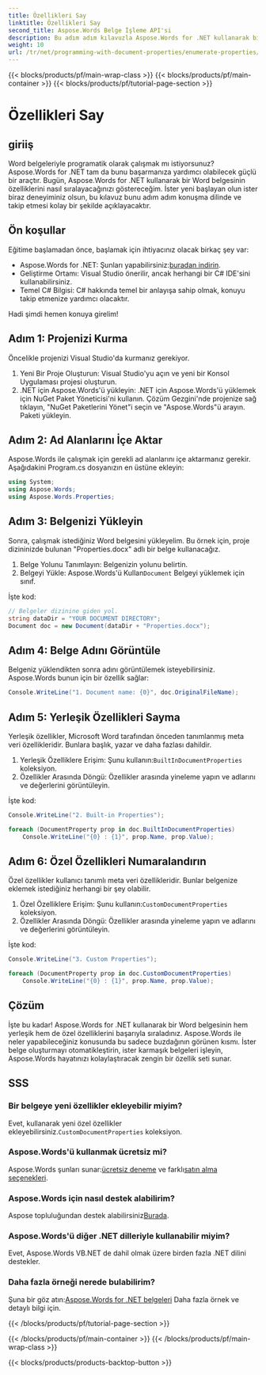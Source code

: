 ```yaml
---
title: Özellikleri Say
linktitle: Özellikleri Say
second_title: Aspose.Words Belge İşleme API'si
description: Bu adım adım kılavuzla Aspose.Words for .NET kullanarak bir Word belgesindeki özellikleri nasıl numaralandıracağınızı öğrenin. Her beceri düzeyindeki geliştiriciler için mükemmeldir.
weight: 10
url: /tr/net/programming-with-document-properties/enumerate-properties/
---
```


{{< blocks/products/pf/main-wrap-class >}}
{{< blocks/products/pf/main-container >}}
{{< blocks/products/pf/tutorial-page-section >}}

# Özellikleri Say

## giriiş

Word belgeleriyle programatik olarak çalışmak mı istiyorsunuz? Aspose.Words for .NET tam da bunu başarmanıza yardımcı olabilecek güçlü bir araçtır. Bugün, Aspose.Words for .NET kullanarak bir Word belgesinin özelliklerini nasıl sıralayacağınızı göstereceğim. İster yeni başlayan olun ister biraz deneyiminiz olsun, bu kılavuz bunu adım adım konuşma dilinde ve takip etmesi kolay bir şekilde açıklayacaktır.

## Ön koşullar

Eğitime başlamadan önce, başlamak için ihtiyacınız olacak birkaç şey var:

-  Aspose.Words for .NET: Şunları yapabilirsiniz:[buradan indirin](https://releases.aspose.com/words/net/).
- Geliştirme Ortamı: Visual Studio önerilir, ancak herhangi bir C# IDE'sini kullanabilirsiniz.
- Temel C# Bilgisi: C# hakkında temel bir anlayışa sahip olmak, konuyu takip etmenize yardımcı olacaktır.

Hadi şimdi hemen konuya girelim!

## Adım 1: Projenizi Kurma

Öncelikle projenizi Visual Studio'da kurmanız gerekiyor.

1. Yeni Bir Proje Oluşturun: Visual Studio'yu açın ve yeni bir Konsol Uygulaması projesi oluşturun.
2. .NET için Aspose.Words'ü yükleyin: .NET için Aspose.Words'ü yüklemek için NuGet Paket Yöneticisi'ni kullanın. Çözüm Gezgini'nde projenize sağ tıklayın, "NuGet Paketlerini Yönet"i seçin ve "Aspose.Words"ü arayın. Paketi yükleyin.

## Adım 2: Ad Alanlarını İçe Aktar

Aspose.Words ile çalışmak için gerekli ad alanlarını içe aktarmanız gerekir. Aşağıdakini Program.cs dosyanızın en üstüne ekleyin:

```csharp
using System;
using Aspose.Words;
using Aspose.Words.Properties;
```

## Adım 3: Belgenizi Yükleyin

Sonra, çalışmak istediğiniz Word belgesini yükleyelim. Bu örnek için, proje dizininizde bulunan "Properties.docx" adlı bir belge kullanacağız.

1. Belge Yolunu Tanımlayın: Belgenizin yolunu belirtin.
2.  Belgeyi Yükle: Aspose.Words'ü Kullan`Document` Belgeyi yüklemek için sınıf.

İşte kod:

```csharp
// Belgeler dizinine giden yol.
string dataDir = "YOUR DOCUMENT DIRECTORY";
Document doc = new Document(dataDir + "Properties.docx");
```

## Adım 4: Belge Adını Görüntüle

Belgeniz yüklendikten sonra adını görüntülemek isteyebilirsiniz. Aspose.Words bunun için bir özellik sağlar:

```csharp
Console.WriteLine("1. Document name: {0}", doc.OriginalFileName);
```

## Adım 5: Yerleşik Özellikleri Sayma

Yerleşik özellikler, Microsoft Word tarafından önceden tanımlanmış meta veri özellikleridir. Bunlara başlık, yazar ve daha fazlası dahildir.

1.  Yerleşik Özelliklere Erişim: Şunu kullanın:`BuiltInDocumentProperties` koleksiyon.
2. Özellikler Arasında Döngü: Özellikler arasında yineleme yapın ve adlarını ve değerlerini görüntüleyin.

İşte kod:

```csharp
Console.WriteLine("2. Built-in Properties");

foreach (DocumentProperty prop in doc.BuiltInDocumentProperties)
    Console.WriteLine("{0} : {1}", prop.Name, prop.Value);
```

## Adım 6: Özel Özellikleri Numaralandırın

Özel özellikler kullanıcı tanımlı meta veri özellikleridir. Bunlar belgenize eklemek istediğiniz herhangi bir şey olabilir.

1.  Özel Özelliklere Erişim: Şunu kullanın:`CustomDocumentProperties` koleksiyon.
2. Özellikler Arasında Döngü: Özellikler arasında yineleme yapın ve adlarını ve değerlerini görüntüleyin.

İşte kod:

```csharp
Console.WriteLine("3. Custom Properties");

foreach (DocumentProperty prop in doc.CustomDocumentProperties)
    Console.WriteLine("{0} : {1}", prop.Name, prop.Value);
```

## Çözüm

İşte bu kadar! Aspose.Words for .NET kullanarak bir Word belgesinin hem yerleşik hem de özel özelliklerini başarıyla sıraladınız. Aspose.Words ile neler yapabileceğiniz konusunda bu sadece buzdağının görünen kısmı. İster belge oluşturmayı otomatikleştirin, ister karmaşık belgeleri işleyin, Aspose.Words hayatınızı kolaylaştıracak zengin bir özellik seti sunar.

## SSS

### Bir belgeye yeni özellikler ekleyebilir miyim?
 Evet, kullanarak yeni özel özellikler ekleyebilirsiniz.`CustomDocumentProperties` koleksiyon.

### Aspose.Words'ü kullanmak ücretsiz mi?
 Aspose.Words şunları sunar:[ücretsiz deneme](https://releases.aspose.com/) ve farklı[satın alma seçenekleri](https://purchase.aspose.com/buy).

### Aspose.Words için nasıl destek alabilirim?
 Aspose topluluğundan destek alabilirsiniz[Burada](https://forum.aspose.com/c/words/8).

### Aspose.Words'ü diğer .NET dilleriyle kullanabilir miyim?
Evet, Aspose.Words VB.NET de dahil olmak üzere birden fazla .NET dilini destekler.

### Daha fazla örneği nerede bulabilirim?
 Şuna bir göz atın:[Aspose.Words for .NET belgeleri](https://reference.aspose.com/words/net/) Daha fazla örnek ve detaylı bilgi için.

{{< /blocks/products/pf/tutorial-page-section >}}

{{< /blocks/products/pf/main-container >}}
{{< /blocks/products/pf/main-wrap-class >}}

{{< blocks/products/products-backtop-button >}}

